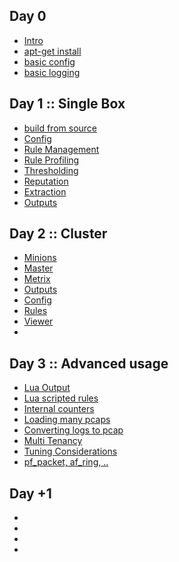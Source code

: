 
## Day 0

 * [Intro](/suricata/day_intro/README.md)
 * [apt-get install](/suricata/day_intro/AptGetInstall.md)
 * [basic config](/suricata/day_intro/BasicConf.md)
 * [basic logging](/suricata/day_intro/BasicLogging.md)

## Day 1 :: Single Box

 * [build from source](/suricata/day_1/BuildFromSource.md)
 * [Config](/suricata/day_1/Config.md)
 * [Rule Management](/suricata/day_1/RuleManagement.md)
 * [Rule Profiling](/suricata/day_1/RuleProfiling.md)
 * [Thresholding](/suricata/day_1/RuleProfiling.md)
 * [Reputation]()
 * [Extraction]()
 * [Outputs]()


## Day 2 :: Cluster

* [Minions](/suricata/day_2/SetUpMinions.md)
* [Master](/suricata/day_2/SetUpMaster.md)
* [Metrix](/suricata/day_2/SetUpMetrics.md)
* [Outputs]()
* [Config]()
* [Rules]()
* [Viewer]()
* []()



## Day 3 :: Advanced usage

* [Lua Output](/suricata/day_3/LuaOutput.md)
* [Lua scripted rules](/suricata/day_3/LuaRules.md)
* [Internal counters](/suricata/day_3/DumpCounters.md)
* [Loading many pcaps]()
* [Converting logs to pcap](/suricata/day_3/Eve2Pcap.md)
* [Multi Tenancy](/suricata/day_3/MultiTenancy.md)
* [Tuning Considerations]()
* [pf_packet, af_ring, ..]()

## Day +1

* []()
* []()
* []()
* []()
